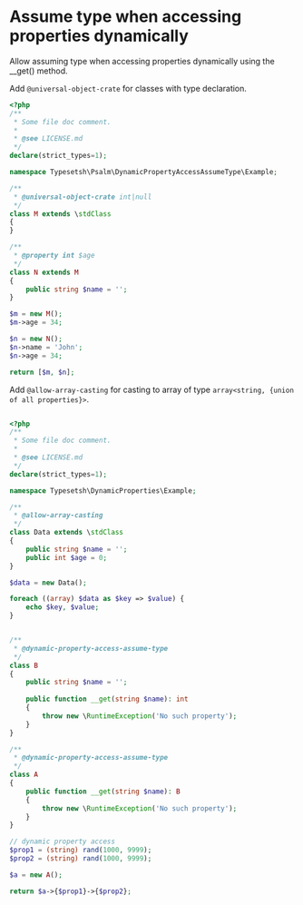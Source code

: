 # Assume type when accessing properties dynamically

Allow assuming type when accessing properties dynamically using the __get() method.


Add `@universal-object-crate` for classes with type declaration.
```php
<?php
/**
 * Some file doc comment.
 *
 * @see LICENSE.md
 */
declare(strict_types=1);

namespace Typesetsh\Psalm\DynamicPropertyAccessAssumeType\Example;

/**
 * @universal-object-crate int|null
 */
class M extends \stdClass
{
}

/**
 * @property int $age
 */
class N extends M
{
    public string $name = '';
}

$m = new M();
$m->age = 34;

$n = new N();
$n->name = 'John';
$n->age = 34;

return [$m, $n];


```


Add `@allow-array-casting` for casting to array of type `array<string, {union of all properties}>`.

```php

<?php
/**
 * Some file doc comment.
 *
 * @see LICENSE.md
 */
declare(strict_types=1);

namespace Typesetsh\DynamicProperties\Example;

/**
 * @allow-array-casting
 */
class Data extends \stdClass
{
    public string $name = '';
    public int $age = 0;
}

$data = new Data();

foreach ((array) $data as $key => $value) {
    echo $key, $value;
}


```



```php

/**
 * @dynamic-property-access-assume-type
 */
class B
{
    public string $name = '';
    
    public function __get(string $name): int
    {
        throw new \RuntimeException('No such property');
    }
}

/**
 * @dynamic-property-access-assume-type
 */
class A
{
    public function __get(string $name): B
    {
        throw new \RuntimeException('No such property');
    }
}

// dynamic property access
$prop1 = (string) rand(1000, 9999);
$prop2 = (string) rand(1000, 9999);

$a = new A();

return $a->{$prop1}->{$prop2};
```



